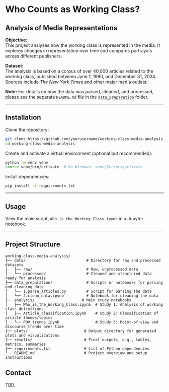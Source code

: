 # Who Counts as Working Class?
## Analysis of Media Representations

**Objective:**  
This project analyzes how the working class is represented in the media. It explores changes in representation over time and compares portrayals across different publishers.

**Dataset:**  
The analysis is based on a corpus of over 40,000 articles related to the working class, published between June 1, 1980, and December 31, 2024. Sources include *The New York Times* and other major media outlets.

**Note:** For details on how the data was parsed, cleaned, and processed, please see the separate `README.md` file in the [`data_preparation`](./data_preparation/README.md) folder.

---

## Installation

Clone the repository:

```bash
git clone https://github.com/yourusername/working-class-media-analysis.git
cd working-class-media-analysis
```

Create and activate a virtual environment (optional but recommended):

```bash
python -m venv venv
source venv/bin/activate  # On Windows: venv\Scripts\activate
```

Install dependencies:

```bash
pip install -r requirements.txt
```

---

## Usage

View the main script, `Who_is_the_Working_Class.ipynb` in a Jupyter notebook.

---

## Project Structure

```
working-class-media-analysis/
├── data/                           # Directory for raw and processed datasets
│   ├── raw/                        # Raw, unprocessed data
│   └── processed/                  # Cleaned and structured data ready for analysis
├── data_preparation/               # Scripts or notebooks for parsing and cleaning data
│   └── 1.parse_articles.py         # Script for parsing the data
│   └── 2.clean_data.ipynb          # Notebook for cleaning the data
├── analysis/                     # Main study notebooks
│   ├── Who_is_the_Working_Class.ipynb  # Study 1: Analysis of working class definitions
│   ├── Article_classification.ipynb    # Study 2: Classification of article themes/topics
│   └── POV_trends.ipynb                # Study 3: Point-of-view and discourse trends over time
├── plots/                         # Output directory for generated plots and visualizations
├── results/                       # Final outputs, e.g., tables, metrics, summaries
├── requirements.txt               # List of Python dependencies
└── README.md                      # Project overview and setup instructions
```

## Contact

TBD.
